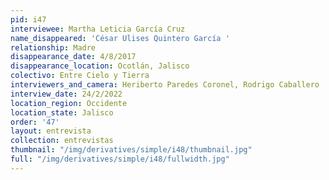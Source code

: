 ```yaml
---
pid: i47
interviewee: Martha Leticia García Cruz
name_disappeared: 'César Ulises Quintero García '
relationship: Madre
disappearance_date: 4/8/2017
disappearance_location: Ocotlán, Jalisco
colectivo: Entre Cielo y Tierra
interviewers_and_camera: Heriberto Paredes Coronel, Rodrigo Caballero
interview_date: 24/2/2022
location_region: Occidente
location_state: Jalisco
order: '47'
layout: entrevista
collection: entrevistas
thumbnail: "/img/derivatives/simple/i48/thumbnail.jpg"
full: "/img/derivatives/simple/i48/fullwidth.jpg"
---
```

